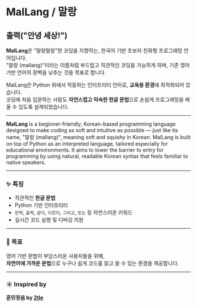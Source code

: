 # MalLang / 말랑 #

## 출력("안녕 세상!") ##

**MalLang**은 "말랑말랑"한 코딩을 지향하는, 한국어 기반 초보자 친화형 프로그래밍 언어입니다.  
"말랑 (mallang)"이라는 이름처럼 부드럽고 직관적인 코딩을 가능하게 하며, 기존 영어 기반 언어의 장벽을 낮추는 것을 목표로 합니다.

MalLang은 Python 위에서 작동하는 인터프리터 언어로, **교육용 환경**에 최적화되어 있습니다.  
코딩에 처음 입문하는 사람도 **자연스럽고 익숙한 한글 문법**으로 손쉽게 프로그래밍을 배울 수 있도록 설계되었습니다.

---

**MalLang** is a beginner-friendly, Korean-based programming language designed to make coding as soft and intuitive as possible — just like its name, "말랑 (mallang)", meaning soft and squishy in Korean. MalLang is built on top of Python as an interpreted language, tailored especially for educational environments. It aims to lower the barrier to entry for programming by using natural, readable Korean syntax that feels familiar to native speakers.

---

### ✨ 특징
- 직관적인 **한글 문법**
- Python 기반 인터프리터
- `만약`, `출력`, `같다`, `다르다`, `그리고`, `또는` 등 자연스러운 키워드
- 실시간 코드 실행 및 디버깅 지원

---

### 🎯 목표
영어 기반 문법이 부담스러운 사용자들을 위해,  
**자연어에 가까운 문법**으로 누구나 쉽게 코드를 읽고 쓸 수 있는 환경을 제공합니다.

---

### ☀️ Inspired by  
**훈민정음 by [2tle](https://github.com/2tle)**
